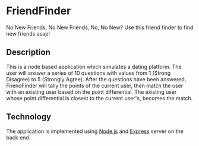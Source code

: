 # FriendFinder
No New Friends, No New Friends, No, No New? Use this friend finder to find new friends asap!

## Description
This is a node based application which simulates a dating platform. The user will answer a series of 10 questions with values from 1 (Strong Disagree) to 5 (Strongly Agree). After the questions have been answered, FriendFinder will tally the points of the current user, then match the user with an existing user based on the point differential. The existing user whose point differential is closest to the current user's, becomes the match.

## Technology
The application is implemented using [Node.js](https://nodejs.org/en/) and [Express](https://expressjs.com/) server on the back end.

